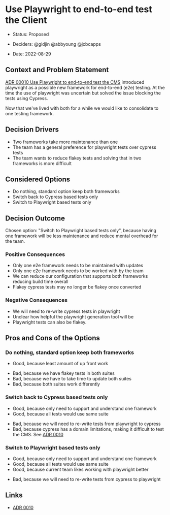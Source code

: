 # Use Playwright to end-to-end test the Client

* Status: Proposed
- Deciders: @gidjin @abbyoung @jcbcapps
* Date: 2022-08-29

## Context and Problem Statement

[ADR 00010 Use Playwright to end-to-end test the CMS](./0010-playwright-e2e-cms.md) introduced playwright as a possible new framework for end-to-end (e2e) testing. At the time the use of playwright was uncertain but solved the issue blocking the tests using Cypress. 

Now that we've lived with both for a while we would like to consolidate to one testing framework.

## Decision Drivers

* Two frameworks take more maintenance than one
* The team has a general preference for playwright tests over cypress tests
* The team wants to reduce flakey tests and solving that in two frameworks is more difficult

## Considered Options

* Do nothing, standard option keep both frameworks
* Switch back to Cypress based tests only
* Switch to Playwright based tests only

## Decision Outcome

Chosen option: "Switch to Playwright based tests only", because having one framework will be less maintenance and reduce mental overhead for the team.

### Positive Consequences

* Only one e2e framework needs to be maintained with updates
* Only one e2e framework needs to be worked with by the team
* We can reduce our configuration that supports both frameworks reducing build time overall
* Flakey cypress tests may no longer be flakey once converted

### Negative Consequences

* We will need to re-write cypress tests in playwright
* Unclear how helpful the playwright generation tool will be
* Playwright tests can also be flakey.

## Pros and Cons of the Options

### Do nothing, standard option keep both frameworks

* Good, because least amount of up front work
- Bad, because we have flakey tests in both suites
- Bad, because we have to take time to update both suites
- Bad, because both suites work differently

### Switch back to Cypress based tests only

* Good, because only need to support and understand one framework
* Good, because all tests would use same suite
- Bad, because we will need to re-write tests from playwright to cypress
- Bad, because cypress has a domain limitations, making it difficult to test the CMS. See [ADR 0010](./0010-playwright-e2e-cms.md)

### Switch to Playwright based tests only

* Good, because only need to support and understand one framework
* Good, because all tests would use same suite
* Good, because current team likes working with playwright better
- Bad, because we will need to re-write tests from cypress to playwright

## Links

* [ADR 0010](./0010-playwright-e2e-cms.md)